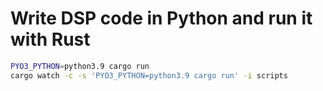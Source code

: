 # Write DSP code in Python and run it with Rust
<!--
```bash
python -m venv .env
source .env/bin/activate
pip install maturin
maturin develop
``` -->

```bash
PYO3_PYTHON=python3.9 cargo run
cargo watch -c -s 'PYO3_PYTHON=python3.9 cargo run' -i scripts
```